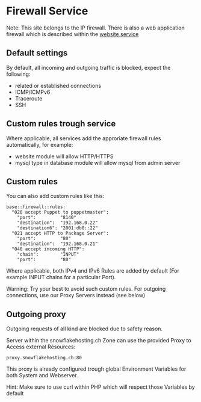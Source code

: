 # Firewall Service

Note: This site belongs to the IP firewall. There is also a web application firewall which is described within the [website service](/services/website.md#Web_Application_Firewall)


## Default settings

By default, all incoming and outgoing traffic is blocked, expect the following:

 * related or established connections
 * ICMP/ICMPv6
 * Traceroute
 * SSH


## Custom rules trough service

Where applicable, all services add the approriate firewall rules automatically, for example:

 * website module will allow HTTP/HTTPS
 * mysql type in database module will allow mysql from admin server


## Custom rules

You can also add custom rules like this:

```
base::firewall::rules:
  "020 accept Puppet to puppetmaster":
    "port":         "8140"
    "destination":  "192.168.0.22"
    "destination6": "2001:db8::22"
  "021 accept HTTP to Package Server":
    "port":         "80"
    "destination":  "192.168.0.21"
  "040 accept incoming HTTP":
    "chain":        "INPUT"
    "port":         "80"
```

Where applicable, both IPv4 and IPv6 Rules are added by default (For example INPUT chains for a particular Port).

Warning: Try your best to avoid such custom rules. For outgoing connections, use our Proxy Servers instead (see below)


## Outgoing proxy

Outgoing requests of all kind are blocked due to safety reason.

Server within the snowflakehosting.ch Zone can use the provided Proxy to Access external Resources:

```
proxy.snowflakehosting.ch:80
```

This proxy is already configured trough global Environment Variables for both System and Webserver.

Hint: Make sure to use curl within PHP which will respect those Variables by default

